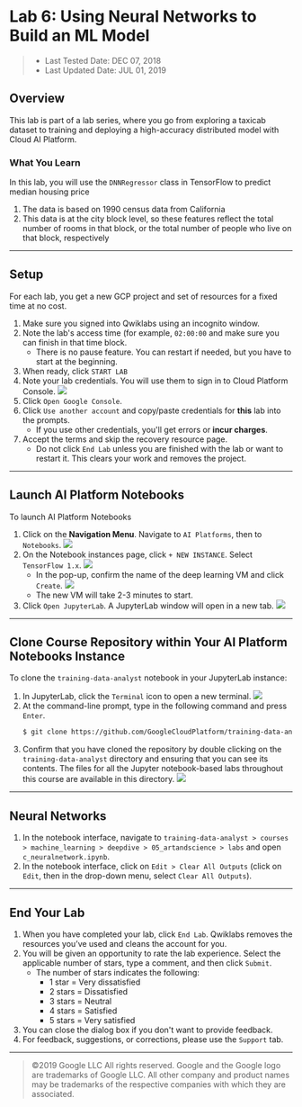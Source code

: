# Lab 6: Using Neural Networks to Build an ML Model

> * Last Tested Date: DEC 07, 2018
> * Last Updated Date: JUL 01, 2019

##  Overview

This lab is part of a lab series, where you go from exploring a taxicab dataset to training and deploying a high-accuracy distributed model with Cloud AI Platform.

### What You Learn

In this lab, you will use the `DNNRegressor` class in TensorFlow to predict median housing price

1. The data is based on 1990 census data from California
2. This data is at the city block level, so these features reflect the total number of rooms in that block, or the total number of people who live on that block, respectively

---
## Setup

For each lab, you get a new GCP project and set of resources for a fixed time at no cost.
1. Make sure you signed into Qwiklabs using an incognito window.
2. Note the lab's access time (for example, `02:00:00` and make sure you can finish in that time block.
    * There is no pause feature. You can restart if needed, but you have to start at the beginning.
3. When ready, click `START LAB`
4. Note your lab credentials. You will use them to sign in to Cloud Platform Console. 
    ![](../../../res/img/Coursera/ArtScienceML/ArtScienceML-2L-6.png)
5. Click `Open Google Console`.
6. Click `Use another account` and copy/paste credentials for **this** lab into the prompts.
    * If you use other credentials, you'll get errors or **incur charges**.
7. Accept the terms and skip the recovery resource page.
    * Do not click `End Lab` unless you are finished with the lab or want to restart it. This clears your work and removes the project.

---
## Launch AI Platform Notebooks

To launch AI Platform Notebooks

1. Click on the **Navigation Menu**. Navigate to `AI Platforms`, then to `Notebooks`.
    ![](../../../res/img/Coursera/ArtScienceML/ArtScienceML-2L-7.png)
2. On the Notebook instances page, click `+ NEW INSTANCE`. Select `TensorFlow 1.x`.
    ![](../../../res/img/Coursera/ArtScienceML/ArtScienceML-2L-8.png)
    * In the pop-up, confirm the name of the deep learning VM and click `Create`.
        ![](../../../res/img/Coursera/ArtScienceML/ArtScienceML-2L-9.png)
    * The new VM will take 2-3 minutes to start.
3. Click `Open JupyterLab`. A JupyterLab window will open in a new tab.
    ![](../../../res/img/Coursera/ArtScienceML/ArtScienceML-2L-10.png)

---
## Clone Course Repository within Your AI Platform Notebooks Instance

To clone the `training-data-analyst` notebook in your JupyterLab instance:

1. In JupyterLab, click the `Terminal` icon to open a new terminal.
    ![](../../../res/img/Coursera/ArtScienceML/ArtScienceML-2L-11.png)
2. At the command-line prompt, type in the following command and press `Enter`.
    ```bash
    $ git clone https://github.com/GoogleCloudPlatform/training-data-analyst 
    ```
3. Confirm that you have cloned the repository by double clicking on the `training-data-analyst` directory and ensuring that you can see its contents. The files for all the Jupyter notebook-based labs throughout this course are available in this directory.
    ![](../../../res/img/Coursera/ArtScienceML/ArtScienceML-2L-12.png)

---
## Neural Networks

1. In the notebook interface, navigate to `training-data-analyst > courses > machine_learning > deepdive > 05_artandscience > labs` and open `c_neuralnetwork.ipynb`.
2. In the notebook interface, click on `Edit > Clear All Outputs` (click on `Edit`, then in the drop-down menu, select `Clear All Outputs`).

---
## End Your Lab

1. When you have completed your lab, click `End Lab`. Qwiklabs removes the resources you’ve used and cleans the account for you.
2. You will be given an opportunity to rate the lab experience. Select the applicable number of stars, type a comment, and then click `Submit`.
    * The number of stars indicates the following:
        * 1 star = Very dissatisfied
        * 2 stars = Dissatisfied
        * 3 stars = Neutral
        * 4 stars = Satisfied
        * 5 stars = Very satisfied
3. You can close the dialog box if you don't want to provide feedback.
4. For feedback, suggestions, or corrections, please use the `Support` tab.

---
> ©2019 Google LLC All rights reserved. Google and the Google logo are trademarks of Google LLC. All other company and product names may be trademarks of the respective companies with which they are associated.
